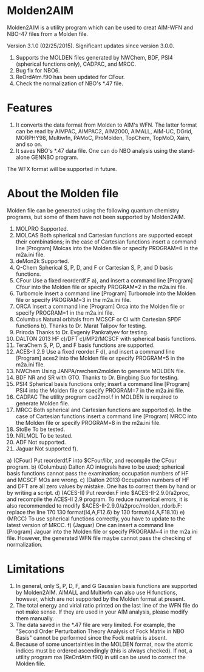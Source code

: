 # Molden2AIM
Molden2AIM is a utility program which can be used to creat AIM-WFN and NBO-47 files from a Molden file.

Version 3.1.0 (02/25/2015). Significant updates since version 3.0.0.
1. Supports the MOLDEN files generated by NWChem, BDF, PSI4 (spherical functions only), CADPAC, and MRCC.
2. Bug fix for NBO6.
3. ReOrdAtm.f90 has been updated for CFour.
4. Check the normalization of NBO's *.47 file.

# Features

1. It converts the data format from Molden to AIM's WFN. The latter format can be read by AIMPAC, AIMPAC2, AIM2000, AIMALL, AIM-UC, DGrid, MORPHY98, Multiwfn, PAMoC, ProMolden, TopChem, TopMoD, Xaim, and so on.
2. It saves NBO's *.47 data file. One can do NBO analysis using the stand-alone GENNBO program.

The WFX format will be supported in future.

# About the Molden file

Molden file can be generated using the following quantum chemistry programs, but some of them have not been supported by Molden2AIM.

1.	MOLPRO	Supported.
2.	MOLCAS	Both spherical and Cartesian functions are supported except their combinations; in the case of Cartesian functions insert a command line
[Program] Molcas
into the Molden file or specify PROGRAM=6 in the m2a.ini file.
3.	deMon2k	Supported.
4.	Q-Chem	Spherical S, P, D, and F or Cartesian S, P, and D basis functions.
5.	CFour	Use a fixed reorderdf.F a), and insert a command line
[Program] Cfour
into the Molden file or specify PROGRAM=2 in the m2a.ini file.
6.	Turbomole	Insert a command line
[Program] Turbomole
into the Molden file or specify PROGRAM=3 in the m2a.ini file.
7.	ORCA	Insert a command line
[Program] Orca
into the Molden file or specify PROGRAM=1 in the m2a.ini file.
8.	Columbus	Natural orbitals from MCSCF or CI with Cartesian SPDF functions b). Thanks to Dr. Marat Talipov for testing.
9.	Priroda	Thanks to Dr. Evgeniy Pankratyev for testing.
10.	DALTON 2013	HF c)/DFT c)/MP2/MCSCF with spherical basis functions.
11.	TeraChem	S, P, D, and F basis functions are supported.
12.	ACES-II 2.9	Use a fixed reorder.F d), and insert a command line
[Program] aces2
into the Molden file or specify PROGRAM=5 in the m2a.ini file.
13.	NWChem	Using JANPA/nwchem2molden to generate MOLDEN file.
14.	BDF	NR and SR with GTO. Thanks to Dr. Bingbing Suo for testing.
15.	PSI4	Spherical basis functions only; insert a command line
[Program] PSI4
into the Molden file or specify PROGRAM=7 in the m2a.ini file.
16.	CADPAC	The utility program cad2mol.f in MOLDEN is required to generate Molden file.
17.	MRCC	Both spherical and Cartesian functions are supported e). In the case of Cartesian functions insert a command line
[Program] MRCC
into the Molden file or specify PROGRAM=8 in the m2a.ini file.
18.	StoBe	To be tested.
19.	NRLMOL	To be tested.
20.	ADF	Not supported.
21.	Jaguar	Not supported f).

a) (CFour) Put reorderdf.F into $CFour/libr, and recompile the CFour program.
b) (Columbus) Dalton AO integrals have to be used; spherical basis functions cannot pass the examination; occupation numbers of HF and MCSCF MOs are wrong.
c) (Dalton 2013) Occupation numbers of HF and DFT are all zero values by mistake. One has to correct them by hand or by writing a script.
d) (ACES-II) Put reorder.F into $ACES-II-2.9.0/a2proc, and recompile the ACES-II 2.9 program. To reduce numerical errors, it is also recommended to modify $ACES-II-2.9.0/a2proc/molden_rdorb.F: replace the line 170
  130 format(I4,A,F12.6)
  by
  130 format(I4,A,F18.10)
e) (MRCC) To use spherical functions correctly, you have to update to the latest version of MRCC.
f) (Jaguar) One can insert a command line
  [Program] Jaguar
  into the Molden file or specify PROGRAM=4 in the m2a.ini file. However, the generated WFN file maybe cannot pass the checking of normalization.

# Limitations

1. In general, only S, P, D, F, and G Gaussian basis functions are supported by Molden2AIM. AIMALL and Multiwfn can also use H functions, however, which are not supported by the Molden format at present.
2. The total energy and virial ratio printed on the last line of the WFN file do not make sense. If they are used in your AIM analysis, please modify them manually.
3. The data saved in the *.47 file are very limited. For example, the "Second Order Perturbation Theory Analysis of Fock Matrix in NBO Basis" cannot be performed since the Fock matrix is absent.
4. Because of some uncertainties in the MOLDEN format, now the atomic indices must be ordered ascendingly (this is always checked). If not, a utility program roa (ReOrdAtm.f90) in util can be used to correct the Molden file.
 
